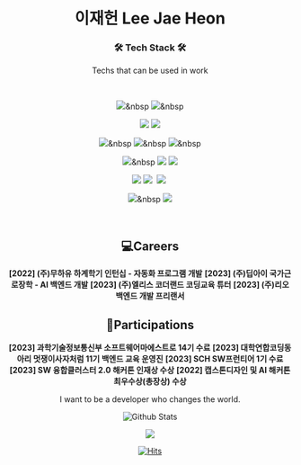 <div align=center>   
 
# 이재헌 Lee Jae Heon

<div align=cneter>
<h3>🛠 Tech Stack 🛠</h3>
<p> Techs that can be used in work </p>
<br>

<img src="https://img.shields.io/badge/Python-3766AB?style=flat-square&logo=Python&logoColor=white"/></a>&nbsp 
<img src="https://img.shields.io/badge/Java-007396?style=flat-square&logo=Java&logoColor=white"/></a>&nbsp 
<br>

<img src="https://img.shields.io/badge/spring-6DB33F?style=for-the-badge&logo=spring&logoColor=white">
<img src="https://img.shields.io/badge/springboot-6DB33F?style=for-the-badge&logo=springboot&logoColor=white">
<br>

<img src="https://img.shields.io/badge/Django-092E20?style=flat-square&logo=Django&logoColor=white"/></a>&nbsp 
<img src="https://img.shields.io/badge/FastAPI-005571?style=for-the-badge&logo=fastapi"/></a>&nbsp
<img src="https://img.shields.io/badge/flask-%23000.svg?style=for-the-badge&logo=flask&logoColor=white"/></a>&nbsp
<br>


<img src="https://img.shields.io/badge/Mysql-E6B91E?style=flat-square&logo=MySql&logoColor=white"/></a>&nbsp
<img src="https://img.shields.io/badge/mariaDB-003545?style=for-the-badge&logo=mariaDB&logoColor=white">
<img src="https://img.shields.io/badge/mongoDB-47A248?style=for-the-badge&logo=MongoDB&logoColor=white">
<br>

<img src="https://img.shields.io/badge/amazonaws-232F3E?style=for-the-badge&logo=amazonaws&logoColor=white">
<img src="https://img.shields.io/badge/teamcity-000000.svg?style=for-the-badge&logo=teamcity&logoColor=white"/></a>&nbsp
<img src="https://img.shields.io/badge/gitlab%20ci-%23181717.svg?style=for-the-badge&logo=gitlab&logoColor=white"/></a>&nbsp
<br>

<img src="https://img.shields.io/badge/opencv-%23white.svg?style=for-the-badge&logo=opencv&logoColor=white"/></a>&nbsp
<img src="https://img.shields.io/badge/socket.io-010101?style=for-the-badge&logo=socket.io&logoColor=white">
<br>
</div>
<br>

## 💻Careers
**[2022] (주)무하유 하계학기 인턴십 - 자동화 프로그램 개발**
**[2023] (주)딥아이 국가근로장학 - AI 백엔드 개발**
**[2023] (주)엘리스 코더랜드 코딩교육 튜터**
**[2023] (주)리오 백엔드 개발 프리랜서**

## 📃Participations
**[2023] 과학기술정보통신부 소프트웨어마에스트로 14기 수료**
**[2023] 대학연합코딩동아리 멋쟁이사자처럼 11기 백엔드 교육 운영진**
**[2023] SCH SW프런티어 1기 수료**
**[2023] SW 융합클러스터 2.0 해커톤 인재상 수상**
**[2022] 캡스톤디자인 및 AI 해커톤 최우수상(총장상) 수상**


<p align="center"> I want to be a developer who changes the world. </p>

![Github Stats](https://github-readme-stats.vercel.app/api?username=Damnun&show_icons=true&theme=nord)   

[![](http://mazassumnida.wtf/api/v2/generate_badge?boj=universe_lee)](https://www.acmicpc.net/user/universe_lee)   

[![Hits](https://hits.seeyoufarm.com/api/count/incr/badge.svg?url=https%3A%2F%2Fgithub.com%2FDamnun&count_bg=%2379C83D&title_bg=%23555555&icon=&icon_color=%23E7E7E7&title=hits&edge_flat=false)](https://hits.seeyoufarm.com)
  
</div>
